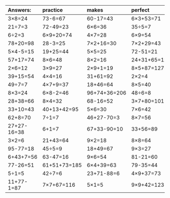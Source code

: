 | Answers: | practice | makes | perfect | ! |
| :--- | :--- | :--- | :--- | :--- |
| 3×8=24 | 73-6=67 | 60-17=43 | 6×3+53=71 | 70-12=58 | 
| 21÷7=3 | 72-49=23 | 6×6=36 | 35÷5=7 | 12÷6=2 | 
| 6÷2=3 | 6×9+20=74 | 4×7=28 | 6×9=54 | 66-65=1 | 
| 78+20=98 | 28-3=25 | 7×2+16=30 | 7×2+29=43 | 13+88-11=90 | 
| 5×4-5=15 | 19+25=44 | 5×5=25 | 72-51=21 | 21+13+6=40 | 
| 57+17=74 | 8×6=48 | 8×2=16 | 24+31+65=120 | 11+70+58=139 | 
| 2×6=12 | 3×9=27 | 2×9+1=19 | 8×5+87=127 | 41+67+68=176 | 
| 39+15=54 | 4×4=16 | 31+61=92 | 2×2=4 | 2×9=18 | 
| 49÷7=7 | 4×7+9=37 | 18+46=64 | 8×5=40 | 89+81+42=212 | 
| 8×3=24 | 6×8-2=46 | 96+74+36=206 | 48÷6=8 | 4×8-28=4 | 
| 28+38=66 | 8×4=32 | 68-16=52 | 3×7+80=101 | 2×5=10 | 
| 33+10=43 | 40+13+42=95 | 5×6=30 | 7×6=42 | 11+3-1=13 | 
| 62+8=70 | 7÷1=7 | 46+27-70=3 | 8×7=56 | 1×6=6 | 
| 27+27-16=38 | 6+1=7 | 67+33-90=10 | 33+56=89 | 5×5-19=6 | 
| 3×2=6 | 21+43=64 | 9×2=18 | 8×8=64 | 4×1=4 | 
| 95-77=18 | 45÷5=9 | 18+49=67 | 9×3=27 | 4×6=24 | 
| 6+43+7=56 | 63-47=16 | 9×6=54 | 81-21=60 | 56-32=24 | 
| 77-26=51 | 61+51+73=185 | 6×4+39=63 | 79-35=44 | 90-73=17 | 
| 5÷1=5 | 42÷7=6 | 23+71-88=6 | 4×9+37=73 | 4×7-10=18 | 
| 11+77-1=87 | 7×7+67=116 | 5×1=5 | 9×9+42=123 | 53+6+98=157 | 
